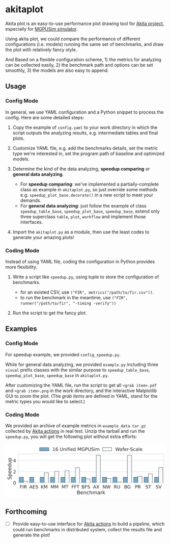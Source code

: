 # akitaplot

Akita plot is an easy-to-use performance plot drawing tool for [Akita project](https://gitlab.com/akita), especially for [MGPUSim simulator](https://gitlab.com/akita/mgpusim).

Using akita plot, we could compare the performance of different configurations (i.e. models) running the same set of benchmarks, and draw the plot with relatively fancy style.

And Based on a flexible configuration scheme, 1) the metrics for analyzing can be collected easily, 2) the benchmark path and options can be set smoothly, 3) the models are also easy to append.

## Usage

### Config Mode

In general, we use YAML configuration and a Python snippet to process the config. Here are some detailed steps:

1. Copy the example of `config.yaml` to your work directory in which the script outputs the analyzing results, e.g. intermediate tables and final plots.

2. Customize YAML file, e.g. add the benchmarks details, set the metric type we're interested in, set the program path of baseline and optimized models.

3. Determine the kind of the data analyzing, **speedup comparing** or **general data analyzing**.

   - For **speedup comparing**: we've implemented a partially-complete class as example in `akitaplot.py`, so just override some methods e.g. `speedup_plot_base.decorate()` in a new script to meet your demands.
   - For **general data analyzing**: just follow the example of class `speedup_table_base`, `speedup_plot_base`, `speedup_base`, extend only three superclass `table`, `plot`, `workflow` and implement those interfaces.

4. Import the `akitaplot.py` as a module, then use the least codes to generate your amazing plots!

### Coding Mode

Instead of using YAML file, coding the configuration in Python provides more flexibility.

1. Write a script like `speedup.py`, using tuple to store the configuration of benchmarks.

   - for an existed CSV, use `("FIR", metrics("/path/to/fir.csv"))`.
   - to run the benchmark in the meantime, use `("FIR", runner("/path/to/fir", "-timing -verify"))`

2. Run the script to get the fancy plot.

## Examples

### Config Mode

For speedup example, we provided `config_speedup.py`.

While for general data analyzing, we provided `example.py` including three `visual` prefix classes with the similar purpose to `speedup_table_base`, `speedup_plot_base`, `speedup_base` in `akitaplot.py`.

After customizing the YAML file, run the script to get all `<grab item>.pdf` and `<grab item>.png` in the work directory, and the interactive Matplotlib GUI to zoom the plot. (The _grab items_ are defined in YAML, stand for the metric types you would like to select.)

### Coding Mode

We provided an archive of example metrics in `example_data.tar.gz` collected by [Akita actions](https://github.com/ueqri/actions) in real test. Unzip the tarball and run the `speedup.py`, you will get the following plot without extra efforts:

![avatar](example_kernelTime.png)

## Forthcoming

- [ ] Provide easy-to-use interface for [Akita actions](https://github.com/ueqri/actions) to build a pipeline, which could run benchmarks in distributed system, collect the results file and generate the plot!
